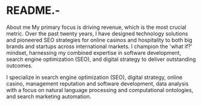 # README.-
About me
My primary focus is driving revenue, which is the most crucial metric. Over the past twenty years, I have designed technology solutions and pioneered SEO strategies for online casinos and hospitality to both big brands and startups across international markets. I champion the 'what if?' mindset, harnessing my combined expertise in software development, search engine optimization (SEO), and digital strategy to deliver outstanding outcomes.

I specialize in search engine optimization (SEO), digital strategy, online casino, management reputation and software development, data analysis with a focus on natural language processing and computational ontologies, and search marketing automation.

